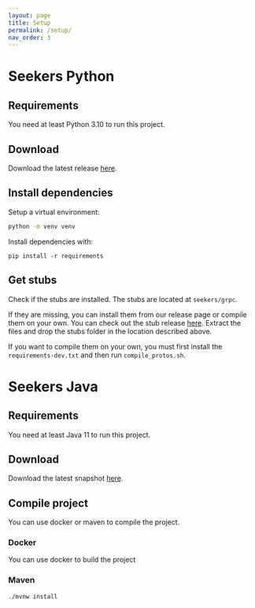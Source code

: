 ```yaml
---
layout: page
title: Setup
permalink: /setup/
nav_order: 3
---
```


# Seekers Python

## Requirements

You need at least Python 3.10 to run this project.

## Download

Download the latest release [here](https://github.com/seekers-dev/seekers-py/releases/tag/v0.1.0).

## Install dependencies

Setup a virtual environment:

```sh
python -m venv venv
```

Install dependencies with:

```
pip install -r requirements
```

## Get stubs

Check if the stubs are installed. The stubs are located at `seekers/grpc`.

If they are missing, you can install them from our release page or compile them on your own.
You can check out the stub release [here](https://github.com/seekers-dev/seekers-py/releases/download/v0.1.0/stubs.zip). Extract the files and drop the stubs folder in the location described above.

If you want to compile them on your own, you must first install the `requirements-dev.txt` and then run `compile_protos.sh`.

# Seekers Java

## Requirements

You need at least Java 11 to run this project.

## Download

Download the latest snapshot [here](https://github.com/seekers-dev/seekers-javahttps://github.com/seekers-dev/seekers-java).

## Compile project

You can use docker or maven to compile the project.

### Docker

You can use docker to build the project

### Maven

```sh
./mvnw install
```